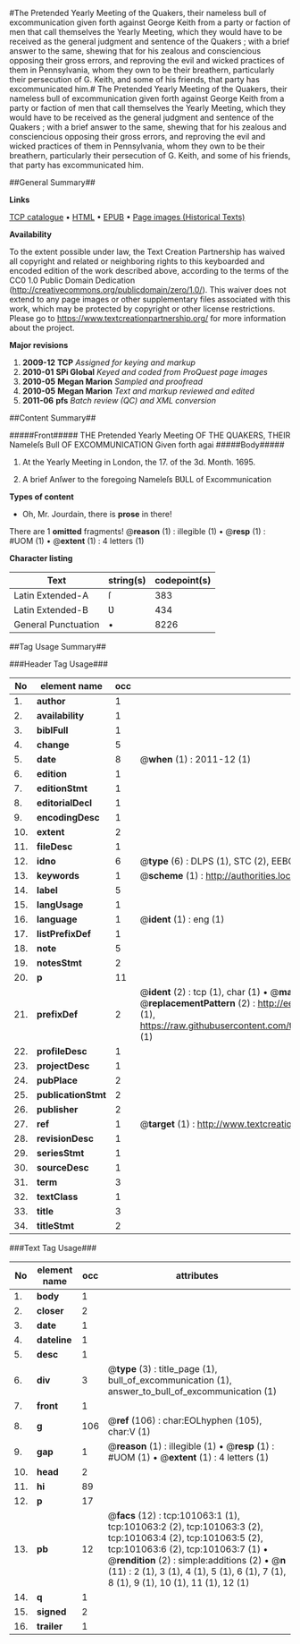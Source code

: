 #The Pretended Yearly Meeting of the Quakers, their nameless bull of excommunication given forth against George Keith from a party or faction of men that call themselves the Yearly Meeting, which they would have to be received as the general judgment and sentence of the Quakers ; with a brief answer to the same, shewing that for his zealous and consciencious opposing their gross errors, and reproving the evil and wicked practices of them in Pennsylvania, whom they own to be their breathern, particularly their persecution of G. Keith, and some of his friends, that party has excommunicated him.#
The Pretended Yearly Meeting of the Quakers, their nameless bull of excommunication given forth against George Keith from a party or faction of men that call themselves the Yearly Meeting, which they would have to be received as the general judgment and sentence of the Quakers ; with a brief answer to the same, shewing that for his zealous and consciencious opposing their gross errors, and reproving the evil and wicked practices of them in Pennsylvania, whom they own to be their breathern, particularly their persecution of G. Keith, and some of his friends, that party has excommunicated him.

##General Summary##

**Links**

[TCP catalogue](http://www.ota.ox.ac.uk/tcp/)  • 
[HTML](http://tei.it.ox.ac.uk/tcp/Texts-HTML/free/A47/A47165.html)  • 
[EPUB](http://tei.it.ox.ac.uk/tcp/Texts-EPUB/free/A47/A47165.epub) • 
[Page images (Historical Texts)](https://historicaltexts.jisc.ac.uk/eebo-13659574e)

**Availability**

To the extent possible under law, the Text Creation Partnership has waived all copyright and related or neighboring rights to this keyboarded and encoded edition of the work described above, according to the terms of the CC0 1.0 Public Domain Dedication (http://creativecommons.org/publicdomain/zero/1.0/). This waiver does not extend to any page images or other supplementary files associated with this work, which may be protected by copyright or other license restrictions. Please go to https://www.textcreationpartnership.org/ for more information about the project.

**Major revisions**

1. __2009-12__ __TCP__ *Assigned for keying and markup*
1. __2010-01__ __SPi Global__ *Keyed and coded from ProQuest page images*
1. __2010-05__ __Megan Marion__ *Sampled and proofread*
1. __2010-05__ __Megan Marion__ *Text and markup reviewed and edited*
1. __2011-06__ __pfs__ *Batch review (QC) and XML conversion*

##Content Summary##

#####Front#####
THE Pretended Yearly Meeting OF THE QUAKERS, THEIR Nameleſs Bull OF EXCOMMUNICATION Given forth agai
#####Body#####

1. At the Yearly Meeting in London, the 17. of the 3d. Month. 1695.

1. A brief Anſwer to the foregoing Nameleſs BƲLL of Excommunication

**Types of content**

  * Oh, Mr. Jourdain, there is **prose** in there!

There are 1 **omitted** fragments! 
 @__reason__ (1) : illegible (1)  •  @__resp__ (1) : #UOM (1)  •  @__extent__ (1) : 4 letters (1)

**Character listing**


|Text|string(s)|codepoint(s)|
|---|---|---|
|Latin Extended-A|ſ|383|
|Latin Extended-B|Ʋ|434|
|General Punctuation|•|8226|

##Tag Usage Summary##

###Header Tag Usage###

|No|element name|occ|attributes|
|---|---|---|---|
|1.|__author__|1||
|2.|__availability__|1||
|3.|__biblFull__|1||
|4.|__change__|5||
|5.|__date__|8| @__when__ (1) : 2011-12 (1)|
|6.|__edition__|1||
|7.|__editionStmt__|1||
|8.|__editorialDecl__|1||
|9.|__encodingDesc__|1||
|10.|__extent__|2||
|11.|__fileDesc__|1||
|12.|__idno__|6| @__type__ (6) : DLPS (1), STC (2), EEBO-CITATION (1), OCLC (1), VID (1)|
|13.|__keywords__|1| @__scheme__ (1) : http://authorities.loc.gov/ (1)|
|14.|__label__|5||
|15.|__langUsage__|1||
|16.|__language__|1| @__ident__ (1) : eng (1)|
|17.|__listPrefixDef__|1||
|18.|__note__|5||
|19.|__notesStmt__|2||
|20.|__p__|11||
|21.|__prefixDef__|2| @__ident__ (2) : tcp (1), char (1)  •  @__matchPattern__ (2) : ([0-9\-]+):([0-9IVX]+) (1), (.+) (1)  •  @__replacementPattern__ (2) : http://eebo.chadwyck.com/downloadtiff?vid=$1&page=$2 (1), https://raw.githubusercontent.com/textcreationpartnership/Texts/master/tcpchars.xml#$1 (1)|
|22.|__profileDesc__|1||
|23.|__projectDesc__|1||
|24.|__pubPlace__|2||
|25.|__publicationStmt__|2||
|26.|__publisher__|2||
|27.|__ref__|1| @__target__ (1) : http://www.textcreationpartnership.org/docs/. (1)|
|28.|__revisionDesc__|1||
|29.|__seriesStmt__|1||
|30.|__sourceDesc__|1||
|31.|__term__|3||
|32.|__textClass__|1||
|33.|__title__|3||
|34.|__titleStmt__|2||


###Text Tag Usage###

|No|element name|occ|attributes|
|---|---|---|---|
|1.|__body__|1||
|2.|__closer__|2||
|3.|__date__|1||
|4.|__dateline__|1||
|5.|__desc__|1||
|6.|__div__|3| @__type__ (3) : title_page (1), bull_of_excommunication (1), answer_to_bull_of_excommunication (1)|
|7.|__front__|1||
|8.|__g__|106| @__ref__ (106) : char:EOLhyphen (105), char:V (1)|
|9.|__gap__|1| @__reason__ (1) : illegible (1)  •  @__resp__ (1) : #UOM (1)  •  @__extent__ (1) : 4 letters (1)|
|10.|__head__|2||
|11.|__hi__|89||
|12.|__p__|17||
|13.|__pb__|12| @__facs__ (12) : tcp:101063:1 (1), tcp:101063:2 (2), tcp:101063:3 (2), tcp:101063:4 (2), tcp:101063:5 (2), tcp:101063:6 (2), tcp:101063:7 (1)  •  @__rendition__ (2) : simple:additions (2)  •  @__n__ (11) : 2 (1), 3 (1), 4 (1), 5 (1), 6 (1), 7 (1), 8 (1), 9 (1), 10 (1), 11 (1), 12 (1)|
|14.|__q__|1||
|15.|__signed__|2||
|16.|__trailer__|1||
